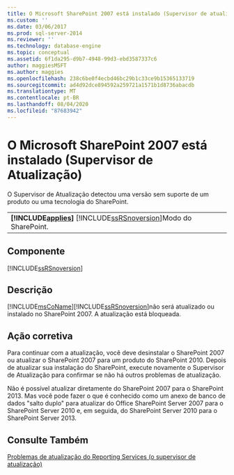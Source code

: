 ```yaml
---
title: O Microsoft SharePoint 2007 está instalado (Supervisor de atualização) | Microsoft Docs
ms.custom: ''
ms.date: 03/06/2017
ms.prod: sql-server-2014
ms.reviewer: ''
ms.technology: database-engine
ms.topic: conceptual
ms.assetid: 6f1da295-d9b7-4948-99d3-ebd3587337c6
author: maggiesMSFT
ms.author: maggies
ms.openlocfilehash: 238c6be0f4ecbd46bc29b1c33ce9b15365133719
ms.sourcegitcommit: ad4d92dce894592a259721a1571b1d8736abacdb
ms.translationtype: MT
ms.contentlocale: pt-BR
ms.lasthandoff: 08/04/2020
ms.locfileid: "87683942"
---
```

# <a name="microsoft-sharepoint-2007-is-installed-upgrade-advisor"></a>O Microsoft SharePoint 2007 está instalado (Supervisor de Atualização)
  O Supervisor de Atualização detectou uma versão sem suporte de um produto ou uma tecnologia do SharePoint.  
  
||  
|-|  
|**[!INCLUDE[applies](../../includes/applies-md.md)]**  [!INCLUDE[ssRSnoversion](../../includes/ssrsnoversion-md.md)]Modo do SharePoint.|  
  
## <a name="component"></a>Componente  
 [!INCLUDE[ssRSnoversion](../../includes/ssrsnoversion-md.md)]  
  
## <a name="description"></a>Descrição  
 [!INCLUDE[msCoName](../../includes/msconame-md.md)][!INCLUDE[ssRSnoversion](../../includes/ssrsnoversion-md.md)]não será atualizado ou instalado no SharePoint 2007. A atualização está bloqueada.  
  
## <a name="corrective-action"></a>Ação corretiva  
 Para continuar com a atualização, você deve desinstalar o SharePoint 2007 ou atualizar o SharePoint 2007 para um produto do SharePoint 2010. Depois de atualizar sua instalação do SharePoint, execute novamente o Supervisor de Atualização para confirmar se não há outros problemas de atualização.  
  
 Não é possível atualizar diretamente do SharePoint 2007 para o SharePoint 2013. Mas você pode fazer o que é conhecido como um anexo de banco de dados "salto duplo" para atualizar do Office SharePoint Server 2007 para o SharePoint Server 2010 e, em seguida, do SharePoint Server 2010 para o SharePoint Server 2013.  
  
## <a name="see-also"></a>Consulte Também  
 [Problemas de atualização do Reporting Services &#40;o supervisor de atualização&#41;](../../../2014/sql-server/install/reporting-services-upgrade-issues-upgrade-advisor.md)  
  
  
